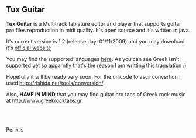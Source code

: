 Tux Guitar
----------

<p><b>Tux Guitar</b> is a Multitrack tablature editor and player that supports guitar pro files reproduction in midi quality. It's open source and it's written in java.</p>
<p>It's current version is 1.2 (release day: 01/11/2009) and you may download it's <a href="http://tuxguitar.herac.com.ar/">official website</a></p>
<p>You may find the supported languages <a href="http://tuxguitar.svn.sourceforge.net/viewvc/tuxguitar/trunk/TuxGuitar/share/lang/">here</a>. As you can see Greek isn't supported yet so apparntly that's the reason I am writting this translation :)</p>
<p>Hopefully it will be ready very soon. For the unicode to ascii convertion I used <a href="http://rishida.net/tools/conversion/">http://rishida.net/tools/conversion/</a>.</p>
<p>Also, <b>HAVE IN MIND</b> that you may find guitar pro tabs of Greek rock music at <a href="http://www.greekrocktabs.gr">http://www.greekrocktabs.gr</a>.</p>
</br></br>
<p>Periklis</p>